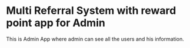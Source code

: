 # Multi Referral System with reward point app for Admin

This is Admin App where admin can see all the users and his information.